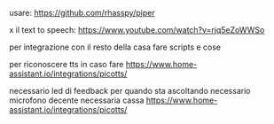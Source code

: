 usare:
https://github.com/rhasspy/piper

x il text to speech:
https://www.youtube.com/watch?v=rjq5eZoWWSo

per integrazione con il resto della casa fare scripts e cose


per riconoscere tts in caso fare
https://www.home-assistant.io/integrations/picotts/

necessario led di feedback per quando sta ascoltando
necessario microfono decente
necessaria cassa
https://www.home-assistant.io/integrations/picotts/
